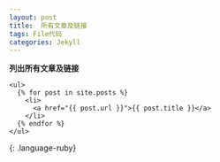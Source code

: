 ```yaml
---
layout: post
title:  所有文章及链接
tags: File代码
categories: Jekyll
---
```


**列出所有文章及链接**
~~~
<ul>
  {% for post in site.posts %}
    <li>
      <a href="{{ post.url }}">{{ post.title }}</a>
    </li>
  {% endfor %}
</ul>
~~~
{: .language-ruby}

